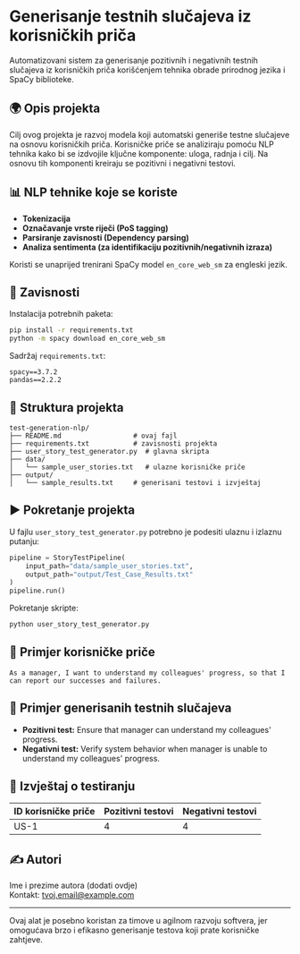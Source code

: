 # Generisanje testnih slučajeva iz korisničkih priča

Automatizovani sistem za generisanje pozitivnih i negativnih testnih slučajeva iz korisničkih priča korišćenjem tehnika obrade prirodnog jezika i SpaCy biblioteke.

## 🌍 Opis projekta
Cilj ovog projekta je razvoj modela koji automatski generiše testne slučajeve na osnovu korisničkih priča. Korisničke priče se analiziraju pomoću NLP tehnika kako bi se izdvojile ključne komponente: uloga, radnja i cilj. Na osnovu tih komponenti kreiraju se pozitivni i negativni testovi.

## 📊 NLP tehnike koje se koriste
- **Tokenizacija**
- **Označavanje vrste riječi (PoS tagging)**
- **Parsiranje zavisnosti (Dependency parsing)**
- **Analiza sentimenta (za identifikaciju pozitivnih/negativnih izraza)**

Koristi se unaprijed trenirani SpaCy model `en_core_web_sm` za engleski jezik.

## 🔗 Zavisnosti

Instalacija potrebnih paketa:
```bash
pip install -r requirements.txt
python -m spacy download en_core_web_sm
```

Sadržaj `requirements.txt`:
```
spacy==3.7.2
pandas==2.2.2
```

## 📁 Struktura projekta
```
test-generation-nlp/
├── README.md                  # ovaj fajl
├── requirements.txt           # zavisnosti projekta
├── user_story_test_generator.py  # glavna skripta
├── data/
│   └── sample_user_stories.txt   # ulazne korisničke priče
├── output/
│   └── sample_results.txt     # generisani testovi i izvještaj
```

## ▶️ Pokretanje projekta
U fajlu `user_story_test_generator.py` potrebno je podesiti ulaznu i izlaznu putanju:
```python
pipeline = StoryTestPipeline(
    input_path="data/sample_user_stories.txt",
    output_path="output/Test_Case_Results.txt"
)
pipeline.run()
```

Pokretanje skripte:
```bash
python user_story_test_generator.py
```

## 📝 Primjer korisničke priče
```
As a manager, I want to understand my colleagues' progress, so that I can report our successes and failures.
```

## 🧪 Primjer generisanih testnih slučajeva
- **Pozitivni test:** Ensure that manager can understand my colleagues' progress.
- **Negativni test:** Verify system behavior when manager is unable to understand my colleagues' progress.

## 📑 Izvještaj o testiranju
| ID korisničke priče | Pozitivni testovi | Negativni testovi |
|---------------------|-------------------|-------------------|
| US-1                | 4                 | 4                 |

## ✍️ Autori
Ime i prezime autora (dodati ovdje)  
Kontakt: tvoj.email@example.com

---
Ovaj alat je posebno koristan za timove u agilnom razvoju softvera, jer omogućava brzo i efikasno generisanje testova koji prate korisničke zahtjeve.
